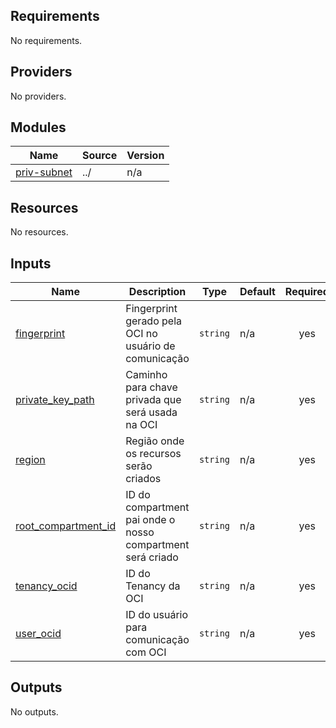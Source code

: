 ## Requirements

No requirements.

## Providers

No providers.

## Modules

| Name | Source | Version |
|------|--------|---------|
| <a name="module_priv-subnet"></a> [priv-subnet](#module\_priv-subnet) | ../ | n/a |

## Resources

No resources.

## Inputs

| Name | Description | Type | Default | Required |
|------|-------------|------|---------|:--------:|
| <a name="input_fingerprint"></a> [fingerprint](#input\_fingerprint) | Fingerprint gerado pela OCI no usuário de comunicação | `string` | n/a | yes |
| <a name="input_private_key_path"></a> [private\_key\_path](#input\_private\_key\_path) | Caminho para chave privada que será usada na OCI | `string` | n/a | yes |
| <a name="input_region"></a> [region](#input\_region) | Região onde os recursos serão criados | `string` | n/a | yes |
| <a name="input_root_compartment_id"></a> [root\_compartment\_id](#input\_root\_compartment\_id) | ID do compartment pai onde o nosso compartment será criado | `string` | n/a | yes |
| <a name="input_tenancy_ocid"></a> [tenancy\_ocid](#input\_tenancy\_ocid) | ID do Tenancy da OCI | `string` | n/a | yes |
| <a name="input_user_ocid"></a> [user\_ocid](#input\_user\_ocid) | ID do usuário para comunicação com OCI | `string` | n/a | yes |

## Outputs

No outputs.